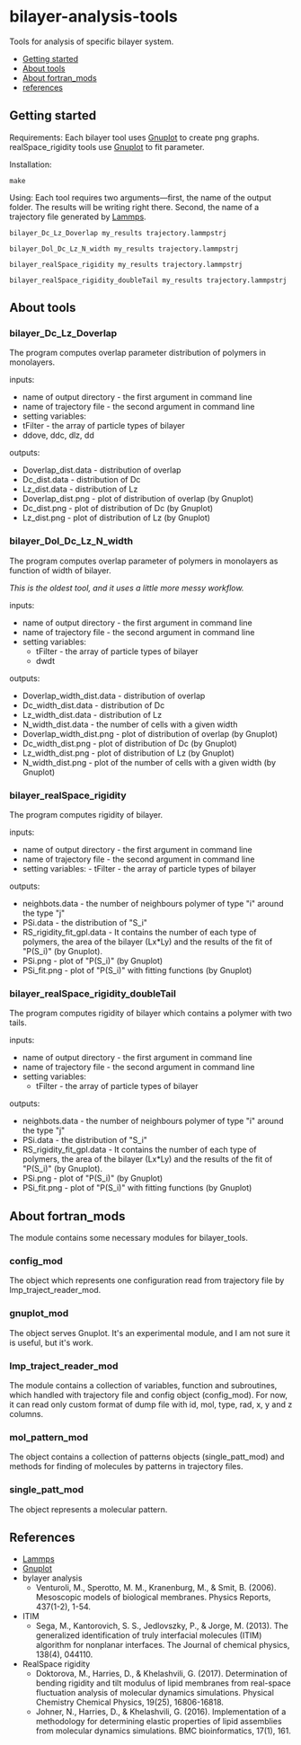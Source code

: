 # bilayer-analysis-tools

Tools for analysis of specific bilayer system.

* [Getting started](#getting-started)
* [About tools](#about-tools)
* [About fortran_mods](#about-fortran_mods)
* [references](#references)

## Getting started

Requirements:
Each bilayer tool uses [Gnuplot](http://www.gnuplot.info/) to create png graphs.
realSpace_rigidity tools use [Gnuplot](http://www.gnuplot.info/) to fit parameter.

Installation:
```
make
```

Using:
Each tool requires two arguments—first, the name of the output folder. The results will be writing right there. Second, the name of a trajectory file generated by [Lammps](https://lammps.sandia.gov/).

```
bilayer_Dc_Lz_Doverlap my_results trajectory.lammpstrj
```
```
bilayer_Dol_Dc_Lz_N_width my_results trajectory.lammpstrj
```
```
bilayer_realSpace_rigidity my_results trajectory.lammpstrj
```
```
bilayer_realSpace_rigidity_doubleTail my_results trajectory.lammpstrj
```

## About tools

### bilayer_Dc_Lz_Doverlap
The program computes overlap parameter distribution of polymers in monolayers.

 inputs:
  * name of output directory - the first argument in command line
  * name of trajectory file  - the second argument in command line
  * setting variables:
  * tFilter - the array of particle types of bilayer
  * ddove, ddc, dlz, dd

 outputs:
  * Doverlap_dist.data - distribution of overlap 
  * Dc_dist.data       - distribution of Dc
  * Lz_dist.data       - distribution of Lz
  * Doverlap_dist.png  - plot of distribution of overlap (by Gnuplot)
  * Dc_dist.png        - plot of distribution of Dc (by Gnuplot)
  * Lz_dist.png        - plot of distribution of Lz (by Gnuplot)

### bilayer_Dol_Dc_Lz_N_width
The program computes overlap parameter of polymers in monolayers as function of width of bilayer.

_This is the oldest tool, and it uses a little more messy workflow._

inputs:
 * name of output directory - the first argument in command line
 * name of trajectory file  - the second argument in command line
 * setting variables:
    * tFilter - the array of particle types of bilayer
    * dwdt

outputs:
 * Doverlap_width_dist.data - distribution of overlap 
 * Dc_width_dist.data       - distribution of Dc
 * Lz_width_dist.data       - distribution of Lz
 * N_width_dist.data        - the number of cells with a given width
 * Doverlap_width_dist.png  - plot of distribution of overlap (by Gnuplot)
 * Dc_width_dist.png        - plot of distribution of Dc (by Gnuplot)
 * Lz_width_dist.png        - plot of distribution of Lz (by Gnuplot)
 * N_width_dist.png         - plot of the number of cells with a given width (by Gnuplot)

### bilayer_realSpace_rigidity
The program computes rigidity of bilayer.

inputs:
* name of output directory - the first argument in command line
* name of trajectory file  - the second argument in command line
* setting variables:
             - tFilter - the array of particle types of bilayer

outputs:
* neighbots.data            - the number of neighbours polymer of type "i" around the type "j"
* PSi.data                  - the distribution of "S_i"
* RS_rigidity_fit_gpl.data  - It contains the number of each type of polymers, the area of the bilayer (Lx*Ly) and the results of the fit of "P(S_i)" (by Gnuplot).
* PSi.png                   - plot of "P(S_i)" (by Gnuplot)
* PSi_fit.png               - plot of "P(S_i)" with fitting functions (by Gnuplot)

### bilayer_realSpace_rigidity_doubleTail
The program computes rigidity of bilayer which contains a polymer with two tails.

inputs:
* name of output directory - the first argument in command line
* name of trajectory file  - the second argument in command line
* setting variables:
  * tFilter - the array of particle types of bilayer

outputs:
* neighbots.data            - the number of neighbours polymer of type "i" around the type "j"
* PSi.data                  - the distribution of "S_i"
* RS_rigidity_fit_gpl.data  - It contains the number of each type of polymers, the area of the bilayer (Lx*Ly) and the results of the fit of "P(S_i)" (by Gnuplot).
* PSi.png                   - plot of "P(S_i)" (by Gnuplot)
* PSi_fit.png               - plot of "P(S_i)" with fitting functions (by Gnuplot)

## About fortran_mods
The module contains some necessary modules for bilayer_tools.

### config_mod
The object which represents one configuration read from trajectory file by lmp_traject_reader_mod.

### gnuplot_mod
The object serves Gnuplot. It's an experimental module, and I am not sure it is useful, but it's work.

### lmp_traject_reader_mod
The module contains a collection of variables, function and subroutines, which handled with trajectory file and config object (config_mod).
For now, it can read only custom format of dump file with id, mol, type, rad, x, y and z columns.

### mol_pattern_mod
The object contains a collection of patterns objects (single_patt_mod) and methods for finding of molecules by patterns in trajectory files.

### single_patt_mod
The object represents a molecular pattern.

## References
* [Lammps](https://lammps.sandia.gov/)
* [Gnuplot](http://www.gnuplot.info/)
* bylayer analysis
    * Venturoli, M., Sperotto, M. M., Kranenburg, M., & Smit, B. (2006). Mesoscopic models of biological membranes. Physics Reports, 437(1-2), 1-54.
* ITIM
    * Sega, M., Kantorovich, S. S., Jedlovszky, P., & Jorge, M. (2013). The generalized identification of truly interfacial molecules (ITIM) algorithm for nonplanar interfaces. The Journal of chemical physics, 138(4), 044110.
* RealSpace rigidity
    * Doktorova, M., Harries, D., & Khelashvili, G. (2017). Determination of bending rigidity and tilt modulus of lipid membranes from real-space fluctuation analysis of molecular dynamics simulations. Physical Chemistry Chemical Physics, 19(25), 16806-16818.
    * Johner, N., Harries, D., & Khelashvili, G. (2016). Implementation of a methodology for determining elastic properties of lipid assemblies from molecular dynamics simulations. BMC bioinformatics, 17(1), 161.
